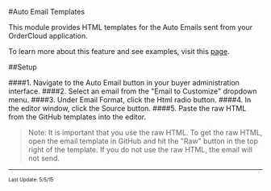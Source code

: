 #Auto Email Templates

This module provides HTML templates for the Auto Emails sent from your OrderCloud application.

To learn more about this feature and see examples, visit this [page](https://volition.four51ordercloud.com/store/product/AutoEmailTemplates).

##Setup

####1. Navigate to the Auto Email button in your buyer administration interface. 
####2. Select an email from the "Email to Customize" dropdown menu.
####3. Under Email Format, click the Html radio button.
####4. In the editor window, click the Source button. 
####5. Paste the raw HTML from the GitHub templates into the editor.

>Note: It is important that you use the raw HTML.  To get the raw HTML, open the email template in GitHub and hit the "Raw" button in the top right of the template. If you do not use the raw HTML, the email will not send. 


---
<sub><sup>Last Update: 5/5/15</sup></sub>
